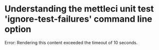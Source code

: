 # Understanding the mettleci unit test 'ignore-test-failures' command line option

Error: Rendering this content exceeded the timeout of 10 seconds.